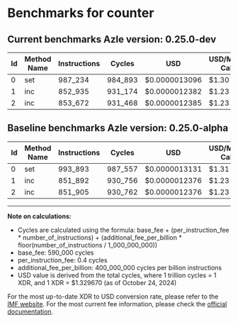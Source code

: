 # Benchmarks for counter

## Current benchmarks Azle version: 0.25.0-dev

| Id  | Method Name | Instructions | Cycles  | USD           | USD/Million Calls | Change                            |
| --- | ----------- | ------------ | ------- | ------------- | ----------------- | --------------------------------- |
| 0   | set         | 987_234      | 984_893 | $0.0000013096 | $1.30             | <font color="green">-6_659</font> |
| 1   | inc         | 852_935      | 931_174 | $0.0000012382 | $1.23             | <font color="red">+1_043</font>   |
| 2   | inc         | 853_672      | 931_468 | $0.0000012385 | $1.23             | <font color="red">+1_767</font>   |

## Baseline benchmarks Azle version: 0.25.0-alpha

| Id  | Method Name | Instructions | Cycles  | USD           | USD/Million Calls |
| --- | ----------- | ------------ | ------- | ------------- | ----------------- |
| 0   | set         | 993_893      | 987_557 | $0.0000013131 | $1.31             |
| 1   | inc         | 851_892      | 930_756 | $0.0000012376 | $1.23             |
| 2   | inc         | 851_905      | 930_762 | $0.0000012376 | $1.23             |

---

**Note on calculations:**

- Cycles are calculated using the formula: base_fee + (per_instruction_fee \* number_of_instructions) + (additional_fee_per_billion \* floor(number_of_instructions / 1_000_000_000))
- base_fee: 590_000 cycles
- per_instruction_fee: 0.4 cycles
- additional_fee_per_billion: 400_000_000 cycles per billion instructions
- USD value is derived from the total cycles, where 1 trillion cycles = 1 XDR, and 1 XDR = $1.329670 (as of October 24, 2024)

For the most up-to-date XDR to USD conversion rate, please refer to the [IMF website](https://www.imf.org/external/np/fin/data/rms_sdrv.aspx).
For the most current fee information, please check the [official documentation](https://internetcomputer.org/docs/current/developer-docs/gas-cost#execution).
